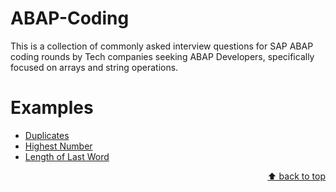 # ABAP-Coding
This is a collection of commonly asked interview questions for SAP ABAP coding rounds by Tech companies seeking ABAP Developers, specifically focused on arrays and string operations.
<a name="top"></a>

# Examples
 - [Duplicates](https://github.com/Leena0290/ABAP-Coding/blob/main/Duplicates.abap)
 - [Highest Number](https://github.com/Leena0290/ABAP-Coding/blob/main/Highest%20Number.abap)
 - [Length of Last Word](https://github.com/Leena0290/ABAP-Coding/blob/main/LengthofLastWord.abap)
 
<p align="right"><a href="#top">⬆️ back to top</a></p>
